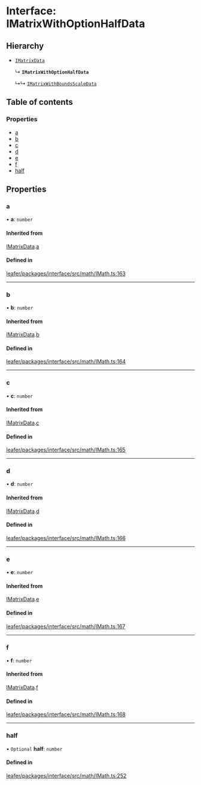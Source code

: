 # Interface: IMatrixWithOptionHalfData

## Hierarchy

- [`IMatrixData`](IMatrixData.md)

  ↳ **`IMatrixWithOptionHalfData`**

  ↳↳ [`IMatrixWithBoundsScaleData`](IMatrixWithBoundsScaleData.md)

## Table of contents

### Properties

- [a](IMatrixWithOptionHalfData.md#a)
- [b](IMatrixWithOptionHalfData.md#b)
- [c](IMatrixWithOptionHalfData.md#c)
- [d](IMatrixWithOptionHalfData.md#d)
- [e](IMatrixWithOptionHalfData.md#e)
- [f](IMatrixWithOptionHalfData.md#f)
- [half](IMatrixWithOptionHalfData.md#half)

## Properties

### a

• **a**: `number`

#### Inherited from

[IMatrixData](IMatrixData.md).[a](IMatrixData.md#a)

#### Defined in

[leafer/packages/interface/src/math/IMath.ts:163](https://github.com/leaferjs/leafer/blob/c7e50b8/packages/interface/src/math/IMath.ts#L163)

___

### b

• **b**: `number`

#### Inherited from

[IMatrixData](IMatrixData.md).[b](IMatrixData.md#b)

#### Defined in

[leafer/packages/interface/src/math/IMath.ts:164](https://github.com/leaferjs/leafer/blob/c7e50b8/packages/interface/src/math/IMath.ts#L164)

___

### c

• **c**: `number`

#### Inherited from

[IMatrixData](IMatrixData.md).[c](IMatrixData.md#c)

#### Defined in

[leafer/packages/interface/src/math/IMath.ts:165](https://github.com/leaferjs/leafer/blob/c7e50b8/packages/interface/src/math/IMath.ts#L165)

___

### d

• **d**: `number`

#### Inherited from

[IMatrixData](IMatrixData.md).[d](IMatrixData.md#d)

#### Defined in

[leafer/packages/interface/src/math/IMath.ts:166](https://github.com/leaferjs/leafer/blob/c7e50b8/packages/interface/src/math/IMath.ts#L166)

___

### e

• **e**: `number`

#### Inherited from

[IMatrixData](IMatrixData.md).[e](IMatrixData.md#e)

#### Defined in

[leafer/packages/interface/src/math/IMath.ts:167](https://github.com/leaferjs/leafer/blob/c7e50b8/packages/interface/src/math/IMath.ts#L167)

___

### f

• **f**: `number`

#### Inherited from

[IMatrixData](IMatrixData.md).[f](IMatrixData.md#f)

#### Defined in

[leafer/packages/interface/src/math/IMath.ts:168](https://github.com/leaferjs/leafer/blob/c7e50b8/packages/interface/src/math/IMath.ts#L168)

___

### half

• `Optional` **half**: `number`

#### Defined in

[leafer/packages/interface/src/math/IMath.ts:252](https://github.com/leaferjs/leafer/blob/c7e50b8/packages/interface/src/math/IMath.ts#L252)

